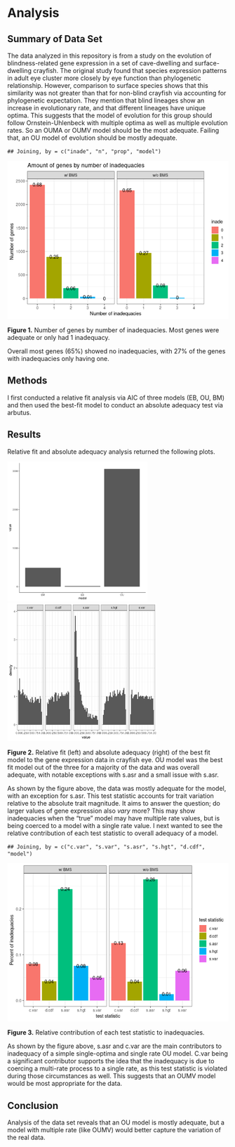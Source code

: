 Analysis
================

## Summary of Data Set

The data analyzed in this repository is from a study on the evolution of
blindness-related gene expression in a set of cave-dwelling and
surface-dwelling crayfish. The original study found that species
expression patterns in adult eye cluster more closely by eye function
than phylogenetic relationship. However, comparison to surface species
shows that this similarity was not greater than that for non-blind
crayfish via accounting for phylogenetic expectation. They mention that
blind lineages show an increase in evolutionary rate, and that different
lineages have unique optima. This suggests that the model of evolution
for this group should follow Ornstein-Uhlenbeck with multiple optima as
well as multiple evolution rates. So an OUMA or OUMV model should be the
most adequate. Failing that, an OU model of evolution should be mostly
adequate.

    ## Joining, by = c("inade", "n", "prop", "model")

![](Analysis_files/figure-gfm/Figure1-1.png)<!-- -->

**Figure 1.** Number of genes by number of inadequacies. Most genes were
adequate or only had 1 inadequacy.

Overall most genes (65%) showed no inadequacies, with 27% of the genes
with inadequacies only having one.

## Methods

I first conducted a relative fit analysis via AIC of three models (EB,
OU, BM) and then used the best-fit model to conduct an absolute adequacy
test via arbutus.

## Results

Relative fit and absolute adequacy analysis returned the following
plots.

<img src="arbutus/best/AIC.png" width="319"/>

<img src="arbutus/best/best_arbutus.png" width="341"/>

**Figure 2.** Relative fit (left) and absolute adequacy (right) of the
best fit model to the gene expression data in crayfish eye. OU model was
the best fit model out of the three for a majority of the data and was
overall adequate, with notable exceptions with s.asr and a small issue
with s.asr.

As shown by the figure above, the data was mostly adequate for the
model, with an exception for s.asr. This test statistic accounts for
trait variation relative to the absolute trait magnitude. It aims to
answer the question; do larger values of gene expression also *vary*
more? This may show inadequacies when the “true” model may have multiple
rate values, but is being coerced to a model with a single rate value. I
next wanted to see the relative contribution of each test statistic to
overall adequacy of a model.

    ## Joining, by = c("c.var", "s.var", "s.asr", "s.hgt", "d.cdf", "model")

![](Analysis_files/figure-gfm/unnamed-chunk-1-1.png)<!-- -->

**Figure 3.** Relative contribution of each test statistic to
inadequacies.

As shown by the figure above, s.asr and c.var are the main contributors
to inadequacy of a simple single-optima and single rate OU model. C.var
being a significant contributor supports the idea that the inadequacy is
due to coercing a multi-rate process to a single rate, as this test
statistic is violated during those circumstances as well. This suggests
that an OUMV model would be most appropriate for the data.

## Conclusion

Analysis of the data set reveals that an OU model is mostly adequate,
but a model with multiple rate (like OUMV) would better capture the
variation of the real data.
